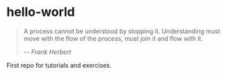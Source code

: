 # hello-world

> A process cannot be understood by stopping it. Understanding must move with the flow of the process, must join it and flow with it.
>
> -- <cite>Frank Herbert</cite>

First repo for tutorials and exercises.
